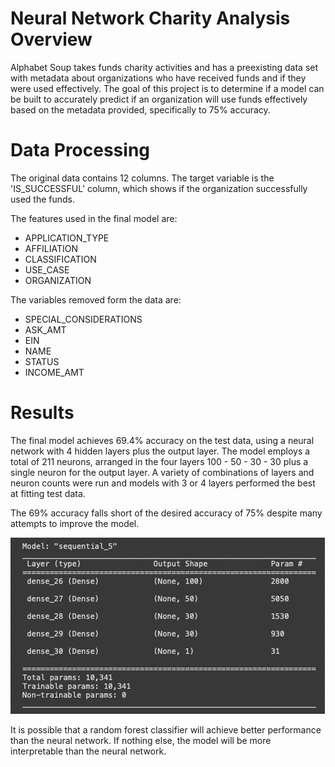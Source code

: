 # Neural Network Charity Analysis Overview

Alphabet Soup takes funds charity activities and has a preexisting data set with metadata about organizations who have received funds and if they were used effectively.  The goal of this project is to determine if a model can be built to accurately predict if an organization will use funds effectively based on the metadata provided, specifically to 75% accuracy. 

# Data Processing

The original data contains 12 columns.  The target variable is the 'IS_SUCCESSFUL' column, which shows if the organization successfully used the funds.  

The features used in the final model are:
- APPLICATION_TYPE
- AFFILIATION
- CLASSIFICATION 
- USE_CASE
- ORGANIZATION

The variables removed form the data are:
- SPECIAL_CONSIDERATIONS
- ASK_AMT
- EIN
- NAME
- STATUS
- INCOME_AMT

# Results
The final model achieves 69.4% accuracy on the test data, using a neural network with 4 hidden layers plus the output layer. The model employs a total of 211 neurons, arranged in the four layers 100 - 50 - 30 - 30 plus a single neuron for the output layer.  A variety of combinations of layers and neuron counts were run and models with 3 or 4 layers performed the best at fitting test data.

The 69% accuracy falls short of the desired accuracy of 75% despite many attempts to improve the model.  

<img src="Resources/nn_model.png" />

It is possible that a random forest classifier will achieve better performance than the neural network.  If nothing else, the model will be more interpretable than the neural network.
